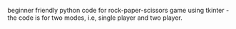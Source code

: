 beginner friendly python code for rock-paper-scissors game using tkinter
-the code is for two modes, i.e, single player and two player.

